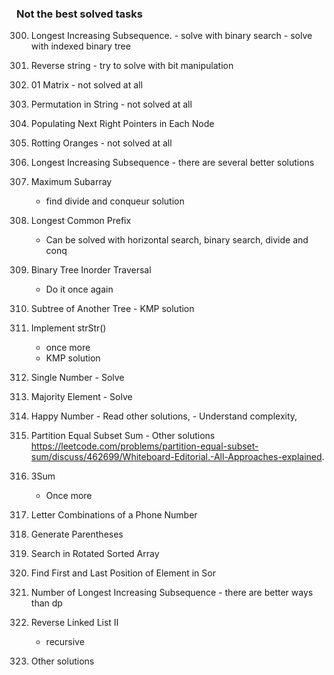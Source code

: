### Not the best solved tasks

300. Longest Increasing Subsequence.
    - solve with binary search
    - solve with indexed binary tree
344. Reverse string
    - try to solve with bit manipulation
542. 01 Matrix
    - not solved at all
567. Permutation in String
    - not solved at all
116. Populating Next Right Pointers in Each Node
994. Rotting Oranges
    - not solved at all
300. Longest Increasing Subsequence
    - there are several better solutions
53. Maximum Subarray
    - find divide and conqueur solution
14. Longest Common Prefix
    - Can be solved with horizontal search, binary search, divide and conq

94. Binary Tree Inorder Traversal
    - Do it once again

572. Subtree of Another Tree
    - KMP solution
28. Implement strStr()
    - once more
    - KMP solution

136. Single Number
    - Solve

169. Majority Element
    - Solve

202. Happy Number
    - Read other solutions,
    - Understand complexity,

416. Partition Equal Subset Sum
    - Other solutions
    https://leetcode.com/problems/partition-equal-subset-sum/discuss/462699/Whiteboard-Editorial.-All-Approaches-explained.

15. 3Sum
    - Once more
17. Letter Combinations of a Phone Number

22. Generate Parentheses
33. Search in Rotated Sorted Array
34. Find First and Last Position of Element in Sor

673. Number of Longest Increasing Subsequence
    - there are better ways than dp

92. Reverse Linked List II
    - recursive

14. Other solutions
